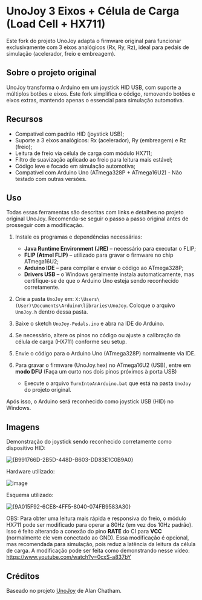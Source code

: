 # UnoJoy 3 Eixos + Célula de Carga (Load Cell + HX711) 

Este fork do projeto UnoJoy adapta o firmware original para funcionar exclusivamente com 3 eixos analógicos (Rx, Ry, Rz), ideal para pedais de simulação (acelerador, freio e embreagem).

## Sobre o projeto original

UnoJoy transforma o Arduino em um joystick HID USB, com suporte a múltiplos botões e eixos. Este fork simplifica o código, removendo botões e eixos extras, mantendo apenas o essencial para simulação automotiva.

## Recursos

- Compatível com padrão HID (joystick USB);
- Suporte a 3 eixos analógicos: Rx (acelerador), Ry (embreagem) e Rz (freio);
- Leitura de freio via célula de carga com módulo HX711;
- Filtro de suavização aplicado ao freio para leitura mais estável;
- Código leve e focado em simulação automotiva;
- Compatível com Arduino Uno (ATmega328P + ATmega16U2) - Não testado com outras versões.

## Uso

Todas essas ferramentas são descritas com links e detalhes no projeto original UnoJoy. Recomenda-se seguir o passo a passo original antes de prosseguir com a modificação.

1. Instale os programas e dependências necessárias:

   - **Java Runtime Environment (JRE)** – necessário para executar o FLIP;
   - **FLIP (Atmel FLIP)** – utilizado para gravar o firmware no chip ATmega16U2;
   - **Arduino IDE** – para compilar e enviar o código ao ATmega328P;
   - **Drivers USB** – o Windows geralmente instala automaticamente, mas certifique-se de que o Arduino Uno esteja sendo reconhecido corretamente.

2. Crie a pasta `UnoJoy` em: `X:\Users\(User)\Documents\Arduino\libraries\UnoJoy`. Coloque o arquivo `UnoJoy.h` dentro dessa pasta.
3. Baixe o sketch `UnoJoy-Pedals.ino` e abra na IDE do Arduino.
4. Se necessário, altere os pinos no código ou ajuste a calibração da célula de carga (HX711) conforme seu setup.
5. Envie o código para o Arduino Uno (ATmega328P) normalmente via IDE.
6. Para gravar o firmware (UnoJoy.hex) no ATmega16U2 (USB), entre em **modo DFU** (Faça um curto nos dois pinos próximos à porta USB) 
   - Execute o arquivo `TurnIntoAnArduino.bat` que está na pasta `UnoJoy` do projeto original.

 Após isso, o Arduino será reconhecido como joystick USB (HID) no Windows. 


 ## Imagens

Demonstração do joystick sendo reconhecido corretamente como dispositivo HID:

![{B991766D-2B5D-448D-B603-DD83E1C0B9A0}](https://github.com/user-attachments/assets/2f94209f-c370-415c-8666-3c0d94c03941)

Hardware utilizado: 

![image](https://github.com/user-attachments/assets/54854844-1a2a-4ecb-9374-29954c4d1745)


Esquema utilizado: 

![{9A015F92-6CE8-4FF5-8040-074FB9583A30}](https://github.com/user-attachments/assets/6f47fa68-6ad2-4f87-b896-93669e07b906)

OBS: Para obter uma leitura mais rápida e responsiva do freio, o módulo HX711 pode ser modificado para operar a 80Hz (em vez dos 10Hz padrão). Isso é feito alterando a conexão do pino **RATE** do CI para **VCC** (normalmente ele vem conectado ao GND). Essa modificação é opcional, mas recomendada para simulação, pois reduz a latência da leitura da célula de carga. A modificação pode ser feita como demonstrando nesse vídeo: https://www.youtube.com/watch?v=0cxS-a837bY




## Créditos

Baseado no projeto [UnoJoy](https://github.com/AlanChatham/UnoJoy) de Alan Chatham.
